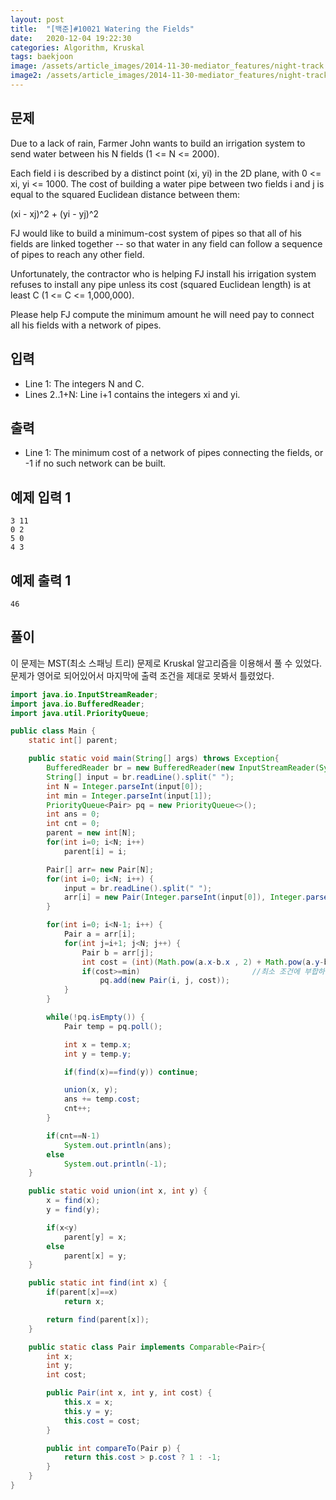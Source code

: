 ```yaml
---
layout: post
title:  "[백준]#10021 Watering the Fields"
date:   2020-12-04 19:22:30
categories: Algorithm, Kruskal
tags: baekjoon
image: /assets/article_images/2014-11-30-mediator_features/night-track.JPG
image2: /assets/article_images/2014-11-30-mediator_features/night-track-mobile.JPG
---
```


문제
--------------------

Due to a lack of rain, Farmer John wants to build an irrigation system to send water between his N fields (1 <= N <= 2000).

Each field i is described by a distinct point (xi, yi) in the 2D plane, with 0 <= xi, yi <= 1000. The cost of building a water pipe between two fields i and j is equal to the squared Euclidean distance between them:

(xi - xj)^2 + (yi - yj)^2

FJ would like to build a minimum-cost system of pipes so that all of his fields are linked together -- so that water in any field can follow a sequence of pipes to reach any other field.

Unfortunately, the contractor who is helping FJ install his irrigation system refuses to install any pipe unless its cost (squared Euclidean length) is at least C (1 <= C <= 1,000,000).

Please help FJ compute the minimum amount he will need pay to connect all his fields with a network of pipes.

입력
---------------------------

- Line 1: The integers N and C.
- Lines 2..1+N: Line i+1 contains the integers xi and yi.

출력
----------------

- Line 1: The minimum cost of a network of pipes connecting the fields, or -1 if no such network can be built.

예제 입력 1 
----------------------

```
3 11
0 2
5 0
4 3
```

예제 출력 1 
------------------------

```
46
```

풀이
--------------------------

이 문제는 MST(최소 스패닝 트리) 문제로 Kruskal 알고리즘을 이용해서 풀 수 있었다. 문제가 영어로 되어있어서 마지막에 출력 조건을 제대로 못봐서 틀렸었다. 

```java
import java.io.InputStreamReader;
import java.io.BufferedReader;
import java.util.PriorityQueue;

public class Main {
    static int[] parent;

    public static void main(String[] args) throws Exception{
        BufferedReader br = new BufferedReader(new InputStreamReader(System.in));
        String[] input = br.readLine().split(" ");
        int N = Integer.parseInt(input[0]);
        int min = Integer.parseInt(input[1]);
        PriorityQueue<Pair> pq = new PriorityQueue<>();
        int ans = 0;
        int cnt = 0;
        parent = new int[N];
        for(int i=0; i<N; i++)
            parent[i] = i;

        Pair[] arr= new Pair[N];
        for(int i=0; i<N; i++) {
            input = br.readLine().split(" ");
            arr[i] = new Pair(Integer.parseInt(input[0]), Integer.parseInt(input[1]), 0);
        }

        for(int i=0; i<N-1; i++) {
            Pair a = arr[i];
            for(int j=i+1; j<N; j++) {
                Pair b = arr[j];
                int cost = (int)(Math.pow(a.x-b.x , 2) + Math.pow(a.y-b.y, 2));
                if(cost>=min)                         //최소 조건에 부합하는 통로만 큐에 
                    pq.add(new Pair(i, j, cost));
            }
        }

        while(!pq.isEmpty()) {
            Pair temp = pq.poll();

            int x = temp.x;
            int y = temp.y;

            if(find(x)==find(y)) continue;

            union(x, y);
            ans += temp.cost;
            cnt++;
        }

        if(cnt==N-1)
            System.out.println(ans);
        else
            System.out.println(-1);
    }

    public static void union(int x, int y) {
        x = find(x);
        y = find(y);

        if(x<y)
            parent[y] = x;
        else
            parent[x] = y;
    }

    public static int find(int x) {
        if(parent[x]==x)
            return x;

        return find(parent[x]);
    }

    public static class Pair implements Comparable<Pair>{
        int x;
        int y;
        int cost;

        public Pair(int x, int y, int cost) {
            this.x = x;
            this.y = y;
            this.cost = cost;
        }

        public int compareTo(Pair p) {
            return this.cost > p.cost ? 1 : -1;
        }
    }
}
```
